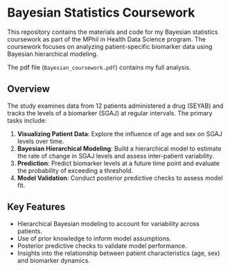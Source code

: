 # Bayesian Statistics Coursework

This repository contains the materials and code for my Bayesian statistics coursework as part of the MPhil in Health Data Science program. The coursework focuses on analyzing patient-specific biomarker data using Bayesian hierarchical modeling.

The pdf file (`Bayesian_coursework.pdf`) contains my full analysis.

## Overview

The study examines data from 12 patients administered a drug (SEYAB) and tracks the levels of a biomarker (SGAJ) at regular intervals. The primary tasks include:

1. **Visualizing Patient Data**: Explore the influence of age and sex on SGAJ levels over time.
2. **Bayesian Hierarchical Modeling**: Build a hierarchical model to estimate the rate of change in SGAJ levels and assess inter-patient variability.
3. **Prediction**: Predict biomarker levels at a future time point and evaluate the probability of exceeding a threshold.
4. **Model Validation**: Conduct posterior predictive checks to assess model fit.

## Key Features

- Hierarchical Bayesian modeling to account for variability across patients.
- Use of prior knowledge to inform model assumptions.
- Posterior predictive checks to validate model performance.
- Insights into the relationship between patient characteristics (age, sex) and biomarker dynamics.
